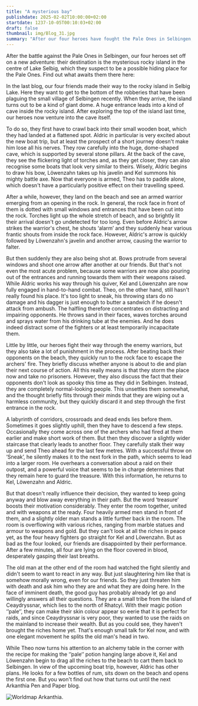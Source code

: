 ```yaml
---
title: "A mysterious bay"
publishdate: 2025-02-02T10:00:00+02:00
startdate: 1237-10-05T00:10:03+02:00
draft: false
thumbnail: img/Blog_31.jpg
summary: "After our four heroes have fought the Pale Ones in Selbingen, their search has already brought them to the mysterious rocky island in Lake Selbig. But the real adventure is only just beginning! Hidden deep inside the island is a huge cave - does it hold the answers they're looking for, or are there dangers lurking there that they didn't expect? Find out here:"
---
```


After the battle against the Pale Ones in Selbingen, our four heroes set off on a new adventure: their destination is the mysterious rocky island in the centre of Lake Selbig, which they suspect to be a possible hiding place for the Pale Ones. Find out what awaits them there here:

In the last blog, our four friends made their way to the rocky island in Selbig Lake. Here they want to get to the bottom of the robberies that have been plaguing the small village of Selbingen recently. When they arrive, the island turns out to be a kind of giant dome. A huge entrance leads into a kind of cave inside the rocky island. After exploring the top of the island last time, our heroes now venture into the cave itself.

To do so, they first have to crawl back into their small wooden boat, which they had landed at a flattened spot. Aldric in particular is very excited about the new boat trip, but at least the prospect of a short journey doesn't make him lose all his nerves. They row carefully into the huge, dome-shaped cave, which is supported by several stone pillars. At the back of the cave, they see the flickering light of torches and, as they get closer, they can also recognise some boats that look very similar to theirs. Wisely, Aldric begins to draw his bow, Löwenzahn takes up his javelin and Kel summons his mighty battle axe. Now that everyone is armed, Theo has to paddle alone, which doesn't have a particularly positive effect on their travelling speed.

After a while, however, they land on the beach and see an armed warrior emerging from an opening in the rock. In general, the rock face in front of them is dotted with small windows and entrances that have been cut into the rock. Torches light up the whole stretch of beach, and so brightly lit their arrival doesn't go undetected for too long. Even before Aldric's arrow strikes the warrior's chest, he shouts ‘alarm’ and they suddenly hear various frantic shouts from inside the rock face. However, Aldric's arrow is quickly followed by Löwenzahn's javelin and another arrow, causing the warrior to falter.

But then suddenly they are also being shot at. Bows protrude from several windows and shoot one arrow after another at our friends. But that's not even the most acute problem, because some warriors are now also pouring out of the entrances and running towards them with their weapons raised. While Aldric works his way through his quiver, Kel and Löwenzahn are now fully engaged in hand-to-hand combat. Theo, on the other hand, still hasn't really found his place. It's too light to sneak, his throwing stars do no damage and his dagger is just enough to butter a sandwich if he doesn't attack from ambush. The halfling therefore concentrates on distracting and impairing opponents. He throws sand in their faces, waves torches around and sprays water from his drinking tube at the enemies. And he does indeed distract some of the fighters or at least temporarily incapacitate them.

Little by little, our heroes fight their way through the enemy warriors, but they also take a lot of punishment in the process. After beating back their opponents on the beach, they quickly run to the rock face to escape the archers' fire. They briefly discuss whether anyone is about to die and plan their next course of action. All this really means is that they storm the place now and take no prisoners. However, they also discuss the fact that their opponents don't look as spooky this time as they did in Selbingen. Instead, they are completely normal-looking people. This unsettles them somewhat, and the thought briefly flits through their minds that they are wiping out a harmless community, but they quickly discard it and step through the first entrance in the rock.

A labyrinth of corridors, crossroads and dead ends lies before them. Sometimes it goes slightly uphill, then they have to descend a few steps. Occasionally they come across one of the archers who had fired at them earlier and make short work of them. But then they discover a slightly wider staircase that clearly leads to another floor. They carefully stalk their way up and send Theo ahead for the last few metres. With a successful throw on ‘Sneak’, he silently makes it to the next fork in the path, which seems to lead into a larger room. He overhears a conversation about a raid on their outpost, and a powerful voice that seems to be in charge determines that they remain here to guard the treasure. With this information, he returns to Kel, Löwenzahn and Aldric.

But that doesn't really influence their decision, they wanted to keep going anyway and blow away everything in their path. But the word ‘treasure’ boosts their motivation considerably. They enter the room together, united and with weapons at the ready. Four heavily armed men stand in front of them, and a slightly older man stands a little further back in the room. The room is overflowing with various riches, ranging from marble statues and armour to weapons and gold. But they can't look at all the riches in peace yet, as the four heavy fighters go straight for Kel and Löwenzahn. But as bad as the four looked, our friends are disappointed by their performance. After a few minutes, all four are lying on the floor covered in blood, desperately gasping their last breaths.

The old man at the other end of the room had watched the fight silently and didn't seem to want to react in any way. But just slaughtering him like that is somehow morally wrong, even for our friends. So they just threaten him with death and ask him who they are and what they are doing here. In the face of imminent death, the good guy has probably already let go and willingly answers all their questions. They are a small tribe from the island of Ceaydryssnar, which lies to the north of Rhatcyl. With their magic potion ‘’pale‘’, they can make their skin colour appear so eerie that it is perfect for raids, and since Ceaydryssnar is very poor, they wanted to use the raids on the mainland to increase their wealth. But as you could see, they haven't brought the riches home yet. That's enough small talk for Kel now, and with one elegant movement he splits the old man's head in two.

While Theo now turns his attention to an alchemy table in the corner with the recipe for making the ‘’pale‘’ potion hanging large above it, Kel and Löwenzahn begin to drag all the riches to the beach to cart them back to Selbingen. In view of the upcoming boat trip, however, Aldric has other plans. He looks for a few bottles of rum, sits down on the beach and opens the first one. But you won't find out how that turns out until the next Arkanthia Pen and Paper blog.

<div class="img-max center">
  <img class="img-fluid" title="Worldmap Arkanthia" alt="Worldmap Arkanthia." src="/img/Arkanthia_Full_Map_Felseninsel.jpg" />
</div>
